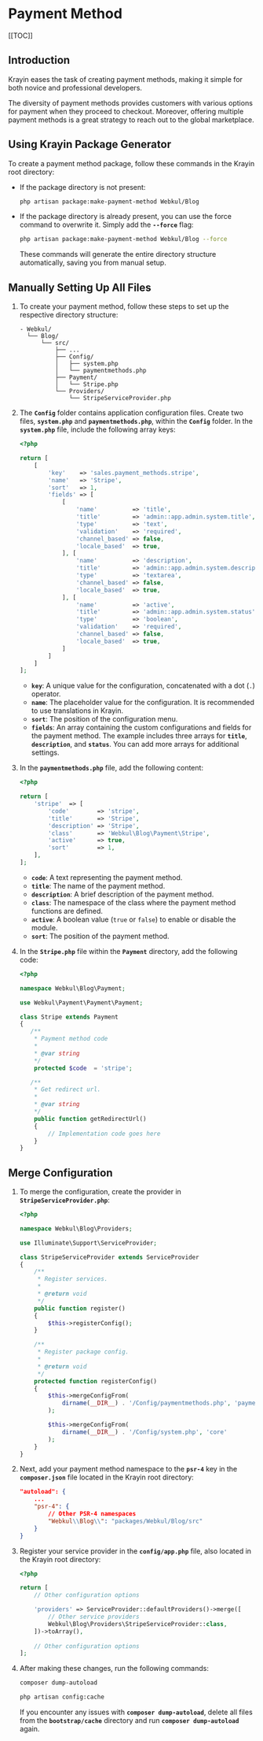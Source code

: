 # Payment Method

[[TOC]]

## Introduction

Krayin eases the task of creating payment methods, making it simple for both novice and professional developers.

The diversity of payment methods provides customers with various options for payment when they proceed to checkout. Moreover, offering multiple payment methods is a great strategy to reach out to the global marketplace.

## Using Krayin Package Generator

To create a payment method package, follow these commands in the Krayin root directory:

- If the package directory is not present:

  ```sh
  php artisan package:make-payment-method Webkul/Blog
  ```

- If the package directory is already present, you can use the force command to overwrite it. Simply add the **`--force`** flag:

  ```sh
  php artisan package:make-payment-method Webkul/Blog --force
  ```

  These commands will generate the entire directory structure automatically, saving you from manual setup.

## Manually Setting Up All Files

1. To create your payment method, follow these steps to set up the respective directory structure:

    ```
    - Webkul/
      └── Blog/
          └── src/
              ├── ...
              ├── Config/
              │   ├── system.php
              │   └── paymentmethods.php
              ├── Payment/
              │   └── Stripe.php
              └── Providers/
                  └── StripeServiceProvider.php
    ```

2. The **`Config`** folder contains application configuration files. Create two files, **`system.php`** and **`paymentmethods.php`**, within the **`Config`** folder. In the **`system.php`** file, include the following array keys:

    ```php
    <?php

    return [
        [
            'key'    => 'sales.payment_methods.stripe',
            'name'   => 'Stripe',
            'sort'   => 1,
            'fields' => [
                [
                    'name'          => 'title',
                    'title'         => 'admin::app.admin.system.title',
                    'type'          => 'text',
                    'validation'    => 'required',
                    'channel_based' => false,
                    'locale_based'  => true,
                ], [
                    'name'          => 'description',
                    'title'         => 'admin::app.admin.system.description',
                    'type'          => 'textarea',
                    'channel_based' => false,
                    'locale_based'  => true,
                ], [
                    'name'          => 'active',
                    'title'         => 'admin::app.admin.system.status',
                    'type'          => 'boolean',
                    'validation'    => 'required',
                    'channel_based' => false,
                    'locale_based'  => true,
                ]
            ]
        ]
    ];
    ```
    - **`key`**: A unique value for the configuration, concatenated with a dot (`.`) operator.
    - **`name`**: The placeholder value for the configuration. It is recommended to use translations in Krayin.
    - **`sort`**: The position of the configuration menu.
    - **`fields`**: An array containing the custom configurations and fields for the payment method. The example includes three arrays for **`title`**, **`description`**, and **`status`**. You can add more arrays for additional settings.

3. In the **`paymentmethods.php`** file, add the following content:

    ```php
    <?php

    return [
        'stripe'  => [
            'code'        => 'stripe',
            'title'       => 'Stripe',
            'description' => 'Stripe',
            'class'       => 'Webkul\Blog\Payment\Stripe',
            'active'      => true,
            'sort'        => 1,
        ],
    ];
    ```
    - **`code`**: A text representing the payment method.
    - **`title`**: The name of the payment method.
    - **`description`**: A brief description of the payment method.
    - **`class`**: The namespace of the class where the payment method functions are defined.
    - **`active`**: A boolean value (`true` or `false`) to enable or disable the module.
    - **`sort`**: The position of the payment method.

4. In the **`Stripe.php`** file within the **`Payment`** directory, add the following code:

    ```php
    <?php

    namespace Webkul\Blog\Payment;

    use Webkul\Payment\Payment\Payment;

    class Stripe extends Payment
    {
       /**
        * Payment method code
        *
        * @var string
        */
        protected $code  = 'stripe';

       /**
        * Get redirect url.
        *
        * @var string
        */
        public function getRedirectUrl()
        {
            // Implementation code goes here
        }
    }
    ```
## Merge Configuration

1. To merge the configuration, create the provider in **`StripeServiceProvider.php`**:

    ```php
    <?php

    namespace Webkul\Blog\Providers;

    use Illuminate\Support\ServiceProvider;

    class StripeServiceProvider extends ServiceProvider
    {
        /**
         * Register services.
         *
         * @return void
         */
        public function register()
        {
            $this->registerConfig();
        }

        /**
         * Register package config.
         *
         * @return void
         */
        protected function registerConfig()
        {
            $this->mergeConfigFrom(
                dirname(__DIR__) . '/Config/paymentmethods.php', 'payment_methods'
            );

            $this->mergeConfigFrom(
                dirname(__DIR__) . '/Config/system.php', 'core'
            );
        }
    }
    ```

2. Next, add your payment method namespace to the **`psr-4`** key in the **`composer.json`** file located in the Krayin root directory:

    ```json
    "autoload": {
        ...
        "psr-4": {
            // Other PSR-4 namespaces
            "Webkul\\Blog\\": "packages/Webkul/Blog/src"
        }
    }
    ```

3. Register your service provider in the **`config/app.php`** file, also located in the Krayin root directory:

    ```php
    <?php

    return [
        // Other configuration options

        'providers' => ServiceProvider::defaultProviders()->merge([
            // Other service providers
            Webkul\Blog\Providers\StripeServiceProvider::class,
        ])->toArray(),
        
        // Other configuration options
    ];
    ```

4. After making these changes, run the following commands:

    ```sh
    composer dump-autoload
    ```

    ```sh
    php artisan config:cache
    ```

    If you encounter any issues with **`composer dump-autoload`**, delete all files from the **`bootstrap/cache`** directory and run **`composer dump-autoload`** again.
